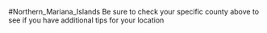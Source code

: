 #Northern_Mariana_Islands
 Be sure to check your specific county above to see if you have additional tips for your location